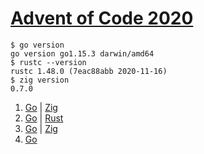 # [Advent of Code 2020](https://adventofcode.com/2020)

```
$ go version
go version go1.15.3 darwin/amd64
$ rustc --version
rustc 1.48.0 (7eac88abb 2020-11-16)
$ zig version
0.7.0
```

1. [Go](https://github.com/tcard/advent2020/tree/main/1/go) | [Zig](https://github.com/tcard/advent2020/tree/main/1/zig)
2. [Go](https://github.com/tcard/advent2020/tree/main/2/go) | [Rust](https://github.com/tcard/advent2020/tree/main/2/rust)
3. [Go](https://github.com/tcard/advent2020/tree/main/3/go) | [Zig](https://github.com/tcard/advent2020/tree/main/3/zig)
4. [Go](https://github.com/tcard/advent2020/tree/main/4/go)
